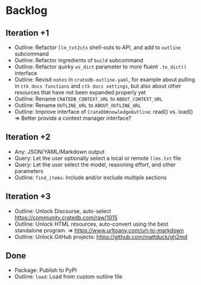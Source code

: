 # Backlog

## Iteration +1
- Outline: Refactor `llm_txt2ctx` shell-outs to API, and add to `outline` subcommand
- Outline: Refactor ingredients of `build` subcommand
- Outline: Refactor quirky `as_dict` parameter to more fluent `.to_dict()` interface
- Outline: Revisit `notes` in `cratedb-outline.yaml`, for example about
  pulling in `ctk docs functions` and `ctk docs settings`, but also about
  other resources that have not been expanded properly yet
- Outline: Rename `CRATEDB_CONTEXT_URL` to `ABOUT_CONTEXT_URL`
- Outline: Rename `OUTLINE_URL` to `ABOUT_OUTLINE_URL`
- Outline: Improve interface of `CrateDbKnowledgeOutline`: read() vs. load()
  => Better provide a context manager interface?

## Iteration +2
- Any: JSON/YAML/Markdown output
- Query: Let the user optionally select a local or remote `llms.txt` file
- Query: Let the user select the model, reasoning effort, and other parameters
- Outline: `find_items`: Include and/or exclude multiple sections

## Iteration +3
- Outline: Unlock Discourse, auto-select https://community.cratedb.com/raw/1015
- Outline: Unlock HTML resources, auto-convert using the best standalone program.
  => https://www.urltoany.com/url-to-markdown
- Outline: Unlock GitHub projects: https://github.com/mattduck/gh2md

## Done
- Package: Publish to PyPI
- Outline: `load`: Load from custom outline file
